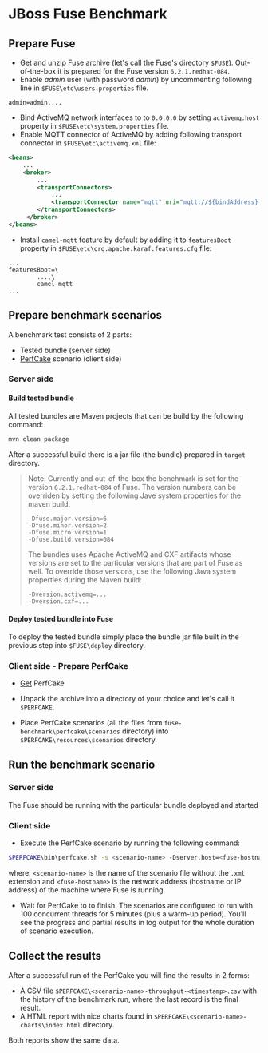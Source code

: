 # JBoss Fuse Benchmark

## Prepare Fuse
* Get and unzip Fuse archive (let's call the Fuse's directory `$FUSE`). Out-of-the-box it is prepared for the Fuse version `6.2.1.redhat-084`.
* Enable *admin* user (with password *admin*) by uncommenting following line in `$FUSE\etc\users.properties` file.
```
admin=admin,...
```
* Bind ActiveMQ network interfaces to to `0.0.0.0` by setting `activemq.host` property in `$FUSE\etc\system.properties` file.
* Enable MQTT connector of ActiveMQ by adding following transport connector in `$FUSE\etc\activemq.xml` file:
```xml
<beans>
    ...
    <broker>
        ...
        <transportConnectors>
            ...
            <transportConnector name="mqtt" uri="mqtt://${bindAddress}:1883"/>
        </transportConnectors>
     </broker>
</beans>
```
* Install `camel-mqtt` feature by default by adding it to `featuresBoot` property in `$FUSE\etc\org.apache.karaf.features.cfg` file:
```
...
featuresBoot=\
        ...,\
        camel-mqtt
...

```

## Prepare benchmark scenarios
A benchmark test consists of 2 parts:
* Tested bundle (server side)
* [PerfCake](http://www.perfcake.org) scenario (client side)

### Server side

#### Build tested bundle
All tested bundles are Maven projects that can be build by the following command:
```sh
mvn clean package
```
After a successful build there is a jar file (the bundle) prepared in `target` directory.

> Note: Currently and out-of-the-box the benchmark is set for the version `6.2.1.redhat-084` of Fuse. The version numbers can be overriden by setting the following Jave system properties for the maven build:
>```
> -Dfuse.major.version=6
> -Dfuse.minor.version=2
> -Dfuse.micro.version=1
> -Dfuse.build.version=084
>```
> The bundles uses Apache ActiveMQ and CXF artifacts whose versions are set to the particular versions that are part of Fuse as well.
> To override those versions, use the following Java system properties during the Maven build:
>```
>-Dversion.activemq=...
>-Dversion.cxf=...
>```

#### Deploy tested bundle into Fuse
To deploy the tested bundle simply place the bundle jar file built in the previous step into `$FUSE\deploy` directory.

### Client side - Prepare PerfCake
* [Get](http://www.perfcake.org/download) PerfCake

* Unpack the archive into a directory of your choice and let's call it `$PERFCAKE`.

* Place PerfCake scenarios (all the files from `fuse-benchmark\perfcake\scenarios` directory) into `$PERFCAKE\resources\scenarios` directory.

## Run the benchmark scenario

### Server side
The Fuse should be running with the particular bundle deployed and started

### Client side
* Execute the PerfCake scenario by running the following command:
```sh
$PERFCAKE\bin\perfcake.sh -s <scenario-name> -Dserver.host=<fuse-hostname>
```
where: `<scenario-name>` is the name of the scenario file without the `.xml` extension and `<fuse-hostname>` is the network address (hostname or IP address) of the machine where Fuse is running.
* Wait for PerfCake to to finish. The scenarios are configured to run with 100 concurrent threads for 5 minutes (plus a warm-up period). You'll see the progress and partial results in log output for the whole duration of scenario execution.

## Collect the results
After a successful run of the PerfCake you will find the results in 2 forms:
* A CSV file `$PERFCAKE\<scenario-name>-throughput-<timestamp>.csv` with the history of the benchmark run, where the last record is the final result.
* A HTML report with nice charts found in `$PERFCAKE\<scenario-name>-charts\index.html` directory.

Both reports show the same data.
